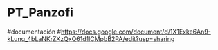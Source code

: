 # PT_Panzofi
#documentación
#https://docs.google.com/document/d/1X1Exke6An9-kLunq_4bLaNKrZXzQxQ61d1lCMpbB2PA/edit?usp=sharing
